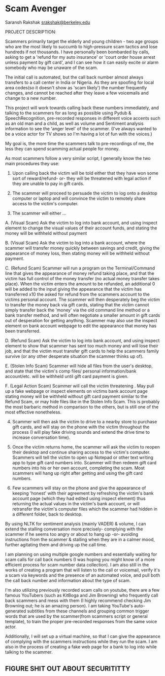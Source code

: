 # Scam Avenger
Saransh Rakshak
srakshak@berkeley.edu


PROJECT DESCRIPTION:

Scammers primarily target the elderly and young children - two age groups who are the most likely to succumb to high-pressure scam tactics and lose hundreds if not thousands. I have personally been bombarded by calls, asking to get a 'refund for my auto insurance' or 'court order house arrest unless payment by gift card', and I can see how it can easily excite or alarm somebody who may be unaware of the scam. 

The initial call is automated, but the call back number almost always transfers to a call center in India or Nigeria. As they are spoofing for local area codes(so it doesn't show as 'scam likely') the number frequently changes, and cannot be reached after they leave a few voicemails and change to a new number.

This project will work towards calling back these numbers immediately, and talking to the scammers for as long as possible using Pydub & SpeechRecognition, pre-recorded responses in different voice accents such as an old man and a child, as well as volume and Sentiment analysis information to see the 'anger level' of the scammer. (I've always wanted to be a voice actor for TV shows so I'm having a lot of fun with the voices.)

My goal is, the more time the scammers talk to pre-recordings of me, the less they can spend scamming actual people for money.


As most scammers follow a very similar script, I generally know the two main procedures they use:

1) Upon calling back the victim will be told either that they have won some sort of reward/refund- or- they will be threatened with legal action if they are unable to pay in gift cards. 

2) The scammer will proceed to persuade the victim to log onto a desktop computer or laptop and will convince the victim to remotely share access to the victim's computer.

3) The scammer will either ...

A. (Visual Scam) Ask the victim to log into bank account, and using inspect element to change the visual values of their account funds, and stating the money will be withheld without payment

B. (Visual Scam) Ask the victim to log into a bank account, where the scammer will transfer money quickly between savings and credit, giving the appearance of money loss, then stating money will be withheld without payment.

C. (Refund Scam) Scammer will run a program on the Terminal/Command line that gives the appearance of money refund taking place, and that the victim has full control of the money transfer (no actual money transfer takes place). When the victim enters the amount to be refunded, an additional 0 will be added to the input giving the appearance that the victim has transferred x10 the asked for refund from the scammers account to the victims personal account. The scammer will then desperately beg the victim to transfer the money back via gift cards, stating that the victim cannot simply transfer back the 'money' via the old command line method or a bank transfer method, and will often negotiate a smaller amount in gift cards out of desperation for getting anything. Scammer may also use the inspect element on bank account webpage to edit the appearance that money has been transferred.

D. (Refund Scam) Ask the victim to log into bank account, and using inspect element to show that scammer has sent too much money and will lose their job, and that the victim must transfer gift cards to help the scammers family survive (or any other desperate situation the scammer thinks up of).  

E. (Stolen Info Scam) Scammer will hide all files from the user's desktop, and state that the victim's comp files/ personal information/bank account/etc. will be withheld until gift card payment is given. 

F. (Legal Action Scam) Scammer will call the victim threatening . May pull up a fake webpage or inspect elements on victims bank account page stating money will be withheld without gift card payment similar to the Refund Scam, or may hide files like in the Stolen Info Scam. This is probably the most barbaric method in comparison to the others, but is still one of the most effective nonetheless. 

4) Scammer will then ask the victim to drive to a nearby store to purchase gift cards, and will stay on the phone with the victim throughout the process (I will play fake driving sounds and extend the drive time to increase conversation time).

5) Once the victim returns home, the scammer will ask the victim to reopen their desktop and continue sharing access to the victim's computer. Scammers will tell the victim to open up Notepad or other text writing app to type gift card numbers into. Scammer will then redeem gift card numbers into his or her own account, completing the scam. Most scammers will hang up right after getting and using the gift card numbers.

6) Few scammers will stay on the phone and give the appearance of keeping 'honest' with their agreement by refreshing the victim's bank account page (which they had edited using inspect element) thus returning the actual values in the victim's bank account, or will retransfer the victim's computer files which the scammer had hidden in a different folder, back to desktop.




By using NLTK for sentiment analysis (mainly VADER) & volume, I can extend the stalling conversation more precisely- complying with the scammer if he seems too angry or about to hang up -or- avoiding instructions from the scammer & stalling when they are in a calmer mood, further agitating them and driving up the call time.

I am planning on using multiple google numbers and essentially waiting for scam calls for call back numbers (I was hoping you might know of a more efficient process for scam number data collection). I am also still in the works of creating a program that will listen to the call or voicemail, verify it's a scam via keywords and the presence of an automated voice, and pull both the call back number and information about the type of scam.

I'm also utilizing previously recorded scam calls on youtube, there are a few famous YouTubers (such as KitBoga and Jim Browning) who frequently call back scammers and mess with them (I highly recommend checking Jim Browning out; he is an amazing person). I am taking YouTube's auto-generated subtitles from these channels and grouping common trigger words that are used by the scammer(from scammers script or general template), to train the proper pre-recorded responses from the same voice actor. 

Additionally, I will set up a virtual machine, so that I can give the appearance of complying with the scammers instructions while they run the scam. I am also in the process of creating a fake web page for a bank to log into while talking to the scammer. 



######
## FIGURE SHIT OUT ABOUT SECURITITTY
#



